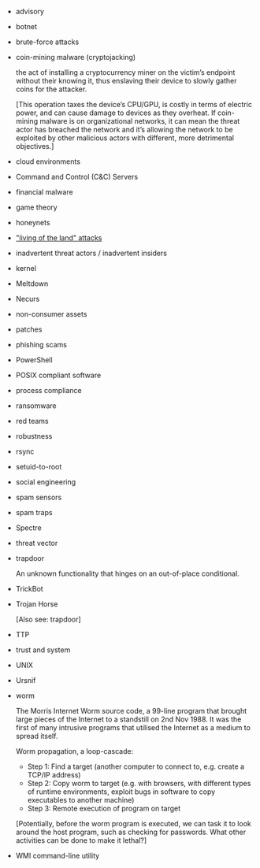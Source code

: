- advisory
- botnet
- brute-force attacks
- coin-mining malware (cryptojacking)

  the act of installing a cryptocurrency miner on the victim’s endpoint without their knowing it, thus enslaving their device to slowly gather coins for the attacker.

  [This operation taxes the device’s CPU/GPU, is costly in terms of electric power, and can cause damage to devices as they overheat. If coin-mining malware is on organizational networks, it can mean the threat actor has breached the network and it’s allowing the network to be exploited by other malicious actors with different, more detrimental objectives.]

- cloud environments
- Command and Control (C&C) Servers
- financial malware
- game theory
- honeynets
- ["living of the land" attacks](https://www.crowdstrike.com/blog/going-beyond-malware-the-rise-of-living-off-the-land-attacks/)

- inadvertent threat actors / inadvertent insiders
- kernel
- Meltdown
- Necurs
- non-consumer assets
- patches
- phishing scams
- PowerShell
- POSIX compliant software
- process compliance
- ransomware
- red teams
- robustness
- rsync
- setuid-to-root
- social engineering
- spam sensors
- spam traps
- Spectre
- threat vector
- trapdoor

  An unknown functionality that hinges on an out-of-place conditional.

- TrickBot
- Trojan Horse

  [Also see: trapdoor]

- TTP
- trust and system
- UNIX
- Ursnif
- worm

  The Morris Internet Worm source code, a 99-line program that brought large pieces of the Internet to a standstill on 2nd Nov 1988. It was the first of many intrusive programs that utilised the Internet as a medium to spread itself.

  Worm propagation, a loop-cascade:

  - Step 1: Find a target (another computer to connect to, e.g. create a TCP/IP address)
  - Step 2: Copy worm to target (e.g. with browsers, with different types of runtime environments, exploit bugs in software to copy executables to another machine)
  - Step 3: Remote execution of program on target

  [Potentially, before the worm program is executed, we can task it to look around the host program, such as checking for passwords. What other activities can be done to make it lethal?]

- WMI command-line utility
